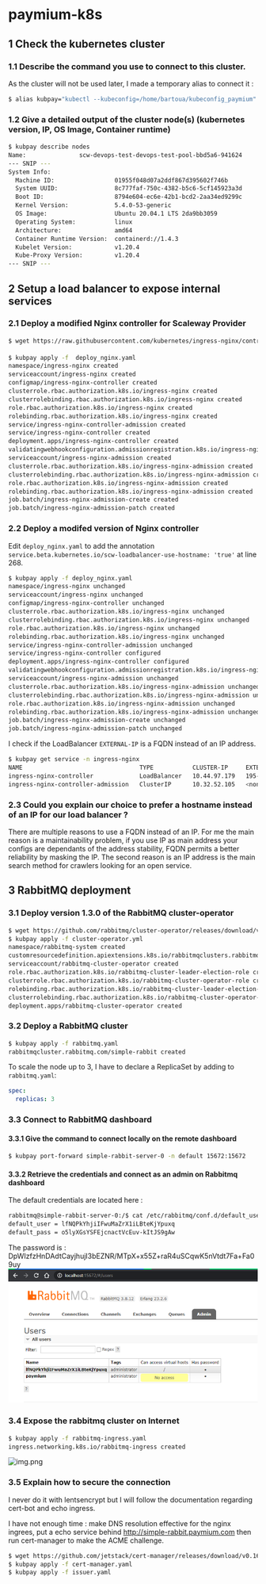 # paymium-k8s

## 1 Check the kubernetes cluster
### 1.1 Describe the command you use to connect to this cluster.

As the cluster will not be used later, I made a temporary alias to connect it :
````bash
$ alias kubpay="kubectl --kubeconfig=/home/bartoua/kubeconfig_paymium"
````

### 1.2 Give a detailed output of the cluster node(s) (kubernetes version, IP, OS Image, Container runtime)

`````bash
$ kubpay describe nodes
Name:               scw-devops-test-devops-test-pool-bbd5a6-941624
--- SNIP ---
System Info:
  Machine ID:                 01955f048d07a2ddf867d395602f746b
  System UUID:                8c777faf-750c-4382-b5c6-5cf145923a3d
  Boot ID:                    8794e604-ec6e-42b1-bcd2-2aa34ed9299c
  Kernel Version:             5.4.0-53-generic
  OS Image:                   Ubuntu 20.04.1 LTS 2da9bb3059
  Operating System:           linux
  Architecture:               amd64
  Container Runtime Version:  containerd://1.4.3
  Kubelet Version:            v1.20.4
  Kube-Proxy Version:         v1.20.4
--- SNIP ---
`````

## 2 Setup a load balancer to expose internal services
### 2.1 Deploy a modified Nginx controller for Scaleway Provider
```bash
$ wget https://raw.githubusercontent.com/kubernetes/ingress-nginx/controller-v0.44.0/deploy/static/provider/scw/deploy.yaml -o deploy_nginx.yaml

$ kubpay apply -f  deploy_nginx.yaml
namespace/ingress-nginx created
serviceaccount/ingress-nginx created
configmap/ingress-nginx-controller created
clusterrole.rbac.authorization.k8s.io/ingress-nginx created
clusterrolebinding.rbac.authorization.k8s.io/ingress-nginx created
role.rbac.authorization.k8s.io/ingress-nginx created
rolebinding.rbac.authorization.k8s.io/ingress-nginx created
service/ingress-nginx-controller-admission created
service/ingress-nginx-controller created
deployment.apps/ingress-nginx-controller created
validatingwebhookconfiguration.admissionregistration.k8s.io/ingress-nginx-admission created
serviceaccount/ingress-nginx-admission created
clusterrole.rbac.authorization.k8s.io/ingress-nginx-admission created
clusterrolebinding.rbac.authorization.k8s.io/ingress-nginx-admission created
role.rbac.authorization.k8s.io/ingress-nginx-admission created
rolebinding.rbac.authorization.k8s.io/ingress-nginx-admission created
job.batch/ingress-nginx-admission-create created
job.batch/ingress-nginx-admission-patch created
```
### 2.2 Deploy a modifed version of Nginx controller
Edit `deploy_nginx.yaml` to add the annotation `service.beta.kubernetes.io/scw-loadbalancer-use-hostname: 'true'` at line 268.

````bash
$ kubpay apply -f deploy_nginx.yaml
namespace/ingress-nginx unchanged
serviceaccount/ingress-nginx unchanged
configmap/ingress-nginx-controller unchanged
clusterrole.rbac.authorization.k8s.io/ingress-nginx unchanged
clusterrolebinding.rbac.authorization.k8s.io/ingress-nginx unchanged
role.rbac.authorization.k8s.io/ingress-nginx unchanged
rolebinding.rbac.authorization.k8s.io/ingress-nginx unchanged
service/ingress-nginx-controller-admission unchanged
service/ingress-nginx-controller configured
deployment.apps/ingress-nginx-controller configured
validatingwebhookconfiguration.admissionregistration.k8s.io/ingress-nginx-admission configured
serviceaccount/ingress-nginx-admission unchanged
clusterrole.rbac.authorization.k8s.io/ingress-nginx-admission unchanged
clusterrolebinding.rbac.authorization.k8s.io/ingress-nginx-admission unchanged
role.rbac.authorization.k8s.io/ingress-nginx-admission unchanged
rolebinding.rbac.authorization.k8s.io/ingress-nginx-admission unchanged
job.batch/ingress-nginx-admission-create unchanged
job.batch/ingress-nginx-admission-patch unchanged
````

I check if the LoadBalancer `EXTERNAL-IP` is a FQDN instead of an IP address.

````bash
$ kubpay get service -n ingress-nginx
NAME                                 TYPE           CLUSTER-IP     EXTERNAL-IP                          PORT(S)                      AGE
ingress-nginx-controller             LoadBalancer   10.44.97.179   195-154-71-100.lb.fr-par.scw.cloud   80:32579/TCP,443:31038/TCP   81m
ingress-nginx-controller-admission   ClusterIP      10.32.52.105   <none>                               443/TCP                      81m
````

### 2.3 Could you explain our choice to prefer a hostname instead of an IP for our load balancer ?
There are multiple reasons to use a FQDN instead of an IP.
For me the main reason is a maintainability problem, if you use IP as main address your configs are dependants of the address stability, FQDN permits a better reliability by masking the IP.
The second reason is an IP address is the main search method for crawlers looking for an open service.

## 3 RabbitMQ deployment
### 3.1 Deploy version 1.3.0 of the RabbitMQ cluster-operator
```bash
$ wget https://github.com/rabbitmq/cluster-operator/releases/download/v1.3.0/cluster-operator.yml
$ kubpay apply -f cluster-operator.yml
namespace/rabbitmq-system created
customresourcedefinition.apiextensions.k8s.io/rabbitmqclusters.rabbitmq.com created
serviceaccount/rabbitmq-cluster-operator created
role.rbac.authorization.k8s.io/rabbitmq-cluster-leader-election-role created
clusterrole.rbac.authorization.k8s.io/rabbitmq-cluster-operator-role created
rolebinding.rbac.authorization.k8s.io/rabbitmq-cluster-leader-election-rolebinding created
clusterrolebinding.rbac.authorization.k8s.io/rabbitmq-cluster-operator-rolebinding created
deployment.apps/rabbitmq-cluster-operator created
```

### 3.2 Deploy a RabbitMQ cluster
```bash
$ kubpay apply -f rabbitmq.yaml
rabbitmqcluster.rabbitmq.com/simple-rabbit created
````

To scale the node up to 3, I have to declare a ReplicaSet by adding to `rabbitmq.yaml`:
````yaml
spec:
  replicas: 3
````

### 3.3 Connect to RabbitMQ dashboard
#### 3.3.1 Give the command to connect locally on the remote dashboard
```bash
$ kubpay port-forward simple-rabbit-server-0 -n default 15672:15672
```

#### 3.3.2 Retrieve the credentials and connect as an admin on Rabbitmq dashboard
The default credentials are located here :
```bash
rabbitmq@simple-rabbit-server-0:/$ cat /etc/rabbitmq/conf.d/default_user.conf
default_user = lfNQPkYhjiIFwuMaZrX1iLBteKjYpuxq
default_pass = o5lyXGsYSFEjcnactVcEuv-kItJS9gAw
```

The password is : DpWIzfzHnDAdtCayjhujI3bEZNR/MTpX+x55Z+raR4uSCqwK5nVtdt7Fa+Fa09uy
![img_1.png](img_1.png)

### 3.4 Expose the rabbitmq cluster on Internet
```bash
$ kubpay apply -f rabbitmq-ingress.yaml
ingress.networking.k8s.io/rabbitmq-ingress created
````
![img.png](img.png)

### 3.5 Explain how to secure the connection
I never do it with lentsencrypt but I will follow the documentation regarding cert-bot and echo ingress.

I have not enough time : make DNS resolution effective for the nginx ingrees, put a echo service behind http://simple-rabbit.paymium.com then run cert-manager to make the ACME challenge.
```bash
$ wget https://github.com/jetstack/cert-manager/releases/download/v0.16.1/cert-manager.yaml
$ kubpay apply -f cert-manager.yaml
$ kubpay apply -f issuer.yaml
```
